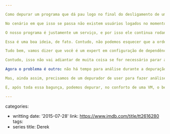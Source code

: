 ```yaml
---

Como depurar um programa que dá pau logo no final do desligamento de uma máquina?

No cenário em que isso se passa não existem usuários logados no momento, o que significa a impossibilidade de rodar qualquer programa em uma sessão prévia e mantê-lo no ar após o logoff. A não ser que se trate de um serviço.

O nosso programa é justamente um serviço, e por isso ele continua rodando até o final, ou bem perto dele. A primeira ideia que vem à mente é instalar o Msvcmon - depurador remoto do Visual Studio - como um serviço, como aliás já foi demonstrado neste blogue.

Essa é uma boa ideia, de fato. Contudo, não podemos esquecer que a ordem de descarregamento dos serviços pode não favorecer o nosso depurador remoto e ele ir embora antes que consigamos "atachar" nosso VC no programa faltoso. Além do mais, a própria rede, que é disponibilizada com a ajuda de serviços, pode não estar no ar, mesmo que o Msvcmon esteja.

Tudo bem, vamos dizer que você é um expert em configuração de dependências de serviços e conseguiu fazer com que a rede, o Msvcmon e o programa faltoso sejam os últimos serviços - com exceção dos drivers - a serem descarregados. Bravo!

Contudo, isso não vai adiantar de muita coisa se for necessário parar a execução por um breve momento e analisar a pilha por, digamos,  cinco segundos. Esse é o tempo que o sistema - que continua rodando - precisa para desligar a máquina.

Agora o problema é outro: não há tempo para análise durante a depuração, pois o sistema continua rodando. Nesse caso, teremos que ser mais radicais e parar o próprio sistema para que possamos depurar calmamente o problema. Isso implica em termos que utilizar um depurador de kernel (WinDbg), pois só ele tem poderes de congelar o sistema inteiro.

Mas, ainda assim, precisamos de um depurador de user para fazer análises mais profundas ou, pelo menos, mais simples, com a ajuda de símbolos e tudo mais. Nesse caso é necessário usar um depurador de user que redireciona o controle para o depurador de kernel. A transição user mode >> kernel mode pode ser feita com apenas algumas configurações antes do reboot.

E, após toda essa bagunça, podemos depurar, no conforto de uma VM, o bendito programa matador.

---
```

categories:
- writting
date: '2015-07-28'
link: https://www.imdb.com/title/tt2616280
tags:
- series
title: Derek

